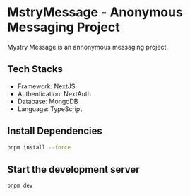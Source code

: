 # MstryMessage - Anonymous Messaging Project

Mystry Message is an annonymous messaging project.

## Tech Stacks
- Framework: NextJS
- Authentication: NextAuth
- Database: MongoDB
- Language: TypeScript

## Install Dependencies
```bash
pnpm install --force
```

## Start the development server
```bash
pnpm dev
```
